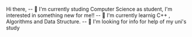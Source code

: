 Hi there,
-- 🔭 I'm currently studing Computer Science as student, I'm interested in something new for me!!
-- 🌱  I'm currently learnig C++ , Algorithms and Data Structure.
-- 🤔 I'm looking for info for help of my uni's study
